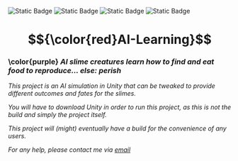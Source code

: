 ![Static Badge](https://img.shields.io/badge/artificial-intelligence-purple) ![Static Badge](https://img.shields.io/badge/Unity-3D-magenta) ![Static Badge](https://img.shields.io/badge/C-sharp-violet) ![Static Badge](https://img.shields.io/badge/neural-network-pink) 

# $${\color{red}AI-Learning}$$

### \color{purple} _AI slime creatures learn how to find and eat food to reproduce... else: perish_

_This project is an AI simulation in Unity that can be tweaked to provide different outcomes and fates for the slimes._

_You will have to download Unity in order to run this project, as this is not the build and simply the project itself._

_This project will (might) eventually have a build for the convenience of any users._

_For any help, please contact me via [email](damienharwood18@gmail.com)_

